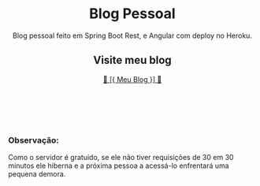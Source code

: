 <h1 align="center">Blog Pessoal</h1>
<p align="center">Blog pessoal feito em Spring Boot Rest, e Angular com deploy no Heroku.</p>
<h2 align="center"> Visite meu blog</h2>
<a href="https://blogpessoalbit2.herokuapp.com/#/entrar"><p align="center"> 🚀 [{ Meu Blog }] 🚀</p></a>
<br>
<br>
<br>
<br>
<h3>Observação:</h3>
<p>Como o servidor é gratuido, se ele não tiver requisições de 30 em 30 minutos ele hiberna e a próxima pessoa a acessá-lo enfrentará uma pequena demora.</p>

